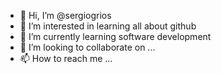 - 👋 Hi, I’m @sergiogrios
- 👀 I’m interested in learning all about github
- 🌱 I’m currently learning software development
- 💞️ I’m looking to collaborate on ...
- 📫 How to reach me ...

<!---
sergiogrios/sergiogrios is a ✨ special ✨ repository because its `README.md` (this file) appears on your GitHub profile.
You can click the Preview link to take a look at your changes.
--->
